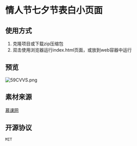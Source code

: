 # 情人节七夕节表白小页面

## 使用方式
1. 克隆项目或下载zip压缩包
2. 双击使用浏览器运行index.html页面，或放到web容器中运行

## 预览
![59CVVS.png](https://s1.ax2x.com/2018/08/20/59CVVS.png)

## 素材来源
[慕课网](https://www.imooc.com/)

## 开源协议
    MIT